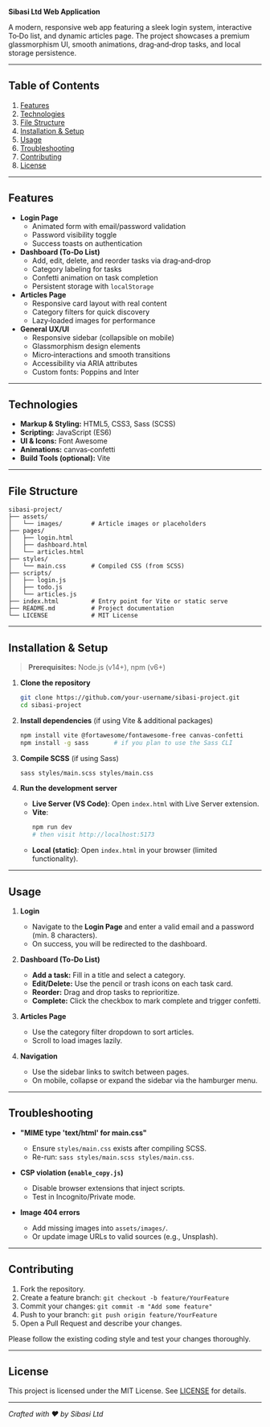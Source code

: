 **Sibasi Ltd Web Application**

A modern, responsive web app featuring a sleek login system, interactive To‑Do list, and dynamic articles page. The project showcases a premium glassmorphism UI, smooth animations, drag‑and‑drop tasks, and local storage persistence.

---

## Table of Contents

1. [Features](#features)
2. [Technologies](#technologies)
3. [File Structure](#file-structure)
4. [Installation & Setup](#installation--setup)
5. [Usage](#usage)
6. [Troubleshooting](#troubleshooting)
7. [Contributing](#contributing)
8. [License](#license)

---

## Features

- **Login Page**
  - Animated form with email/password validation
  - Password visibility toggle
  - Success toasts on authentication
- **Dashboard (To‑Do List)**
  - Add, edit, delete, and reorder tasks via drag‑and‑drop
  - Category labeling for tasks
  - Confetti animation on task completion
  - Persistent storage with `localStorage`
- **Articles Page**
  - Responsive card layout with real content
  - Category filters for quick discovery
  - Lazy‑loaded images for performance
- **General UX/UI**
  - Responsive sidebar (collapsible on mobile)
  - Glassmorphism design elements
  - Micro‑interactions and smooth transitions
  - Accessibility via ARIA attributes
  - Custom fonts: Poppins and Inter

---

## Technologies

- **Markup & Styling:** HTML5, CSS3, Sass (SCSS)
- **Scripting:** JavaScript (ES6)
- **UI & Icons:** Font Awesome
- **Animations:** canvas‑confetti
- **Build Tools (optional):** Vite

---

## File Structure

```
sibasi-project/
├── assets/
│   └── images/        # Article images or placeholders
├── pages/
│   ├── login.html
│   ├── dashboard.html
│   └── articles.html
├── styles/
│   └── main.css       # Compiled CSS (from SCSS)
├── scripts/
│   ├── login.js
│   ├── todo.js
│   └── articles.js
├── index.html         # Entry point for Vite or static serve
├── README.md          # Project documentation
└── LICENSE            # MIT License
```

---

## Installation & Setup

> **Prerequisites:** Node.js (v14+), npm (v6+)

1. **Clone the repository**
   ```bash
   git clone https://github.com/your-username/sibasi-project.git
   cd sibasi-project
   ```

2. **Install dependencies** (if using Vite & additional packages)
   ```bash
   npm install vite @fortawesome/fontawesome-free canvas-confetti
   npm install -g sass       # if you plan to use the Sass CLI
   ```

3. **Compile SCSS** (if using Sass)
   ```bash
   sass styles/main.scss styles/main.css
   ```

4. **Run the development server**

   - **Live Server (VS Code)**: Open `index.html` with Live Server extension.
   - **Vite**:
     ```bash
     npm run dev
     # then visit http://localhost:5173
     ```
   - **Local (static)**: Open `index.html` in your browser (limited functionality).

---

## Usage

1. **Login**
   - Navigate to the **Login Page** and enter a valid email and a password (min. 8 characters).
   - On success, you will be redirected to the dashboard.

2. **Dashboard (To‑Do List)**
   - **Add a task:** Fill in a title and select a category.
   - **Edit/Delete:** Use the pencil or trash icons on each task card.
   - **Reorder:** Drag and drop tasks to reprioritize.
   - **Complete:** Click the checkbox to mark complete and trigger confetti.

3. **Articles Page**
   - Use the category filter dropdown to sort articles.
   - Scroll to load images lazily.

4. **Navigation**
   - Use the sidebar links to switch between pages.
   - On mobile, collapse or expand the sidebar via the hamburger menu.

---

## Troubleshooting

- **"MIME type 'text/html' for main.css"**
  - Ensure `styles/main.css` exists after compiling SCSS.
  - Re-run: `sass styles/main.scss styles/main.css`.

- **CSP violation (`enable_copy.js`)**
  - Disable browser extensions that inject scripts.
  - Test in Incognito/Private mode.

- **Image 404 errors**
  - Add missing images into `assets/images/`.
  - Or update image URLs to valid sources (e.g., Unsplash).

---

## Contributing

1. Fork the repository.
2. Create a feature branch: `git checkout -b feature/YourFeature`
3. Commit your changes: `git commit -m "Add some feature"`
4. Push to your branch: `git push origin feature/YourFeature`
5. Open a Pull Request and describe your changes.

Please follow the existing coding style and test your changes thoroughly.

---

## License

This project is licensed under the MIT License. See [LICENSE](./LICENSE) for details.

---

*Crafted with ❤️ by Sibasi Ltd*

